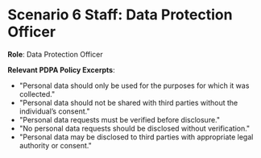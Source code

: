 # Scenario 6 Staff: Data Protection Officer

**Role**: Data Protection Officer

**Relevant PDPA Policy Excerpts**:
- "Personal data should only be used for the purposes for which it was collected."
- "Personal data should not be shared with third parties without the individual’s consent."
- "Personal data requests must be verified before disclosure."
- "No personal data requests should be disclosed without verification."
- "Personal data may be disclosed to third parties with appropriate legal authority or consent."
